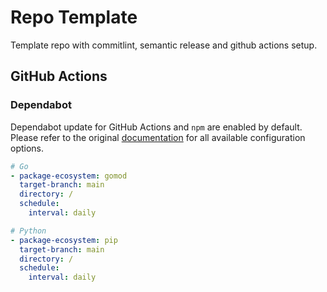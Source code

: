# Repo Template

Template repo with commitlint, semantic release and github actions setup.

## GitHub Actions

### Dependabot

Dependabot update for GitHub Actions and `npm` are enabled by default. Please refer to the original [documentation](https://docs.github.com/en/code-security/dependabot/dependabot-version-updates/configuration-options-for-the-dependabot.yml-file) for all available configuration options.

```yaml
# Go
- package-ecosystem: gomod
  target-branch: main
  directory: /
  schedule:
    interval: daily

# Python
- package-ecosystem: pip
  target-branch: main
  directory: /
  schedule:
    interval: daily
```

